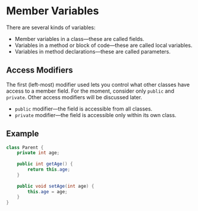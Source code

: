 # Member Variables

There are several kinds of variables:

* Member variables in a class—these are called fields.
* Variables in a method or block of code—these are called local variables.
* Variables in method declarations—these are called parameters.

## Access Modifiers

The first \(left-most\) modifier used lets you control what other classes have access to a member field. For the moment, consider only `public` and `private`. Other access modifiers will be discussed later.

* `public` modifier—the field is accessible from all classes.
* `private` modifier—the field is accessible only within its own class.

## Example

```java
class Parent {
    private int age;
    
    public int getAge() {
        return this.age;
    }
        
    public void setAge(int age) {
        this.age = age;
    }
}
```


